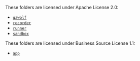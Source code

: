 These folders are licensed under Apache License 2.0:

- [`qawolf`](https://raw.githubusercontent.com/qawolf/qawolf/main/qawolf/LICENSE.md)
- [`recorder`](https://raw.githubusercontent.com/qawolf/qawolf/main/recorder/LICENSE.md)
- [`runner`](https://raw.githubusercontent.com/qawolf/qawolf/main/runner/LICENSE.md)
- [`sandbox`](https://raw.githubusercontent.com/qawolf/qawolf/main/sandbox/LICENSE.md)

These folders are licensed under Business Source License 1.1:

- [`app`](https://raw.githubusercontent.com/qawolf/qawolf/main/app/LICENSE.md)
